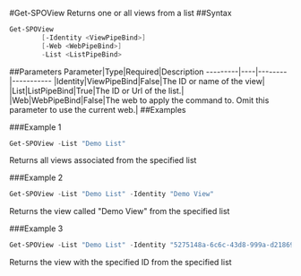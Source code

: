#Get-SPOView
Returns one or all views from a list
##Syntax
```powershell
Get-SPOView
        [-Identity <ViewPipeBind>]
        [-Web <WebPipeBind>]
        -List <ListPipeBind>
```


##Parameters
Parameter|Type|Required|Description
---------|----|--------|-----------
|Identity|ViewPipeBind|False|The ID or name of the view|
|List|ListPipeBind|True|The ID or Url of the list.|
|Web|WebPipeBind|False|The web to apply the command to. Omit this parameter to use the current web.|
##Examples

###Example 1
```powershell
Get-SPOView -List "Demo List"
```
Returns all views associated from the specified list

###Example 2
```powershell
Get-SPOView -List "Demo List" -Identity "Demo View"
```
Returns the view called "Demo View" from the specified list

###Example 3
```powershell
Get-SPOView -List "Demo List" -Identity "5275148a-6c6c-43d8-999a-d2186989a661"
```
Returns the view with the specified ID from the specified list
